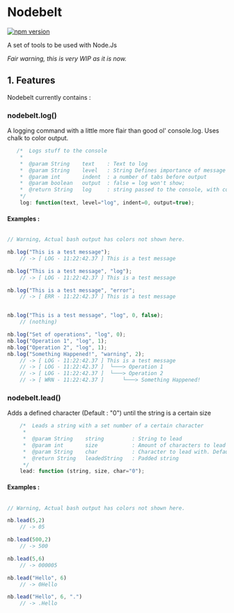 # Nodebelt
[![npm version](https://badge.fury.io/js/nodebelt.svg)](https://badge.fury.io/js/nodebelt)

A set of tools to be used with Node.Js

*Fair warning, this is very WIP as it is now.*

## 1. Features

Nodebelt currently contains :

### nodebelt.log()

A logging command with a little more flair than good ol' console.log. Uses chalk to color output.

```js
   /*  Logs stuff to the console
    *
    *  @param String    text    : Text to log
    *  @param String    level   : String Defines importance of message ("error", "warning", "log", or none).
    *  @param int       indent  : a number of tabs before output
    *  @param boolean   output  : false = log won't show;
    *  @return String   log     : string passed to the console, with coloration and timestamp
    */
    log: function(text, level="log", indent=0, output=true);
```

#### Examples :

```js

// Warning, Actual bash output has colors not shown here.

nb.log("This is a test message");
    // -> [ LOG - 11:22:42.37 ] This is a test message

nb.log("This is a test message", "log");
    // -> [ LOG - 11:22:42.37 ] This is a test message

nb.log("This is a test message", "error";
    // -> [ ERR - 11:22:42.37 ] This is a test message


nb.log("This is a test message", "log", 0, false);
    // (nothing)

nb.log("Set of operations", "log", 0);
nb.log("Operation 1", "log", 1);
nb.log("Operation 2", "log", 1);
nb.log("Something Happened!", "warning", 2);
    // -> [ LOG - 11:22:42.37 ] This is a test message
    // -> [ LOG - 11:22:42.37 ]  └───> Operation 1
    // -> [ LOG - 11:22:42.37 ]  └───> Operation 2
    // -> [ WRN - 11:22:42.37 ]      └───> Something Happened!
```

### nodebelt.lead()

Adds a defined character (Default : "0") until the string is a certain size

```js
    /*  Leads a string with a set number of a certain character
     *
     *  @param String    string         : String to lead
     *  @param int       size           : Amount of characters to lead
     *  @param String    char           : Character to lead with. Default is "0".
     *  @return String   leadedString   : Padded string
     */
    lead: function (string, size, char="0");
```

#### Examples :

```js

// Warning, Actual bash output has colors not shown here.

nb.lead(5,2)
    // -> 05

nb.lead(500,2)
    // -> 500

nb.lead(5,6)
    // -> 000005

nb.lead("Hello", 6)
    // -> 0Hello

nb.lead("Hello", 6, ".")
    // -> .Hello


```
